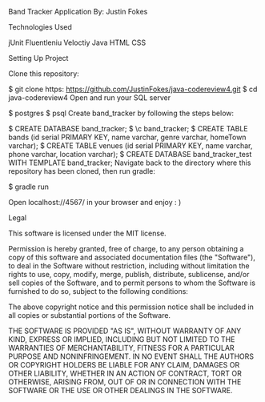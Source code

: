 Band Tracker Application
By: Justin Fokes

Technologies Used

jUnit Fluentleniu Veloctiy Java HTML CSS

Setting Up Project

Clone this repository:

$ git clone https: https://github.com/JustinFokes/java-codereview4.git
$ cd java-codereview4
Open and run your SQL server

$ postgres
$ psql
Create band_tracker by following the steps below:

$ CREATE DATABASE band_tracker;
$ \c band_tracker;
$ CREATE TABLE bands (id serial PRIMARY KEY, name varchar, genre varchar, homeTown varchar);
$ CREATE TABLE venues (id serial PRIMARY KEY, name varchar, phone varchar, location varchar);
$ CREATE DATABASE band_tracker_test WITH TEMPLATE band_tracker;
Navigate back to the directory where this repository has been cloned, then run gradle:

$ gradle run

Open localhost://4567/ in your browser and enjoy : )


Legal

This software is licensed under the MIT license.

Permission is hereby granted, free of charge, to any person obtaining a copy of this software and associated documentation files (the "Software"), to deal in the Software without restriction, including without limitation the rights to use, copy, modify, merge, publish, distribute, sublicense, and/or sell copies of the Software, and to permit persons to whom the Software is furnished to do so, subject to the following conditions:

The above copyright notice and this permission notice shall be included in all copies or substantial portions of the Software.

THE SOFTWARE IS PROVIDED "AS IS", WITHOUT WARRANTY OF ANY KIND, EXPRESS OR IMPLIED, INCLUDING BUT NOT LIMITED TO THE WARRANTIES OF MERCHANTABILITY, FITNESS FOR A PARTICULAR PURPOSE AND NONINFRINGEMENT. IN NO EVENT SHALL THE AUTHORS OR COPYRIGHT HOLDERS BE LIABLE FOR ANY CLAIM, DAMAGES OR OTHER LIABILITY, WHETHER IN AN ACTION OF CONTRACT, TORT OR OTHERWISE, ARISING FROM, OUT OF OR IN CONNECTION WITH THE SOFTWARE OR THE USE OR OTHER DEALINGS IN THE SOFTWARE.